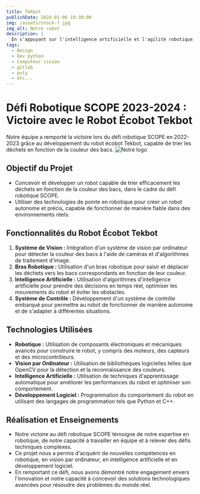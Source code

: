 ```yaml
---
title: Tekbot
publishDate: 2024-01-06 19:30:00
img: /assets/stock-7.jpg
img_alt: Notre robot
description: |
  En s'appuyant sur l'intelligence artificielle et l'agilité robotique, notre équipe a remporté la victoire dans le défi robotique SCOPE 2022-2023. Notre robot gagnant a parfaitement maîtrisé le tri des déchets basé sur la couleur des bacs, ce qui démontre la puissance de l'innovation et du travail d'équipe.
tags:
  - Design
  - Dev python
  - Computeur vision
  - gitlab
  - puty
  - etc...
---
```


# Défi Robotique SCOPE 2023-2024 : Victoire avec le Robot Écobot Tekbot

Notre équipe a remporté la victoire lors du défi robotique SCOPE en 2022-2023 grâce au développement du robot écobot Tekbot, capable de trier les déchets en fonction de la couleur des bacs.
<img src='\assets\stock-8.png' alt = 'Notre logo'>
## Objectif du Projet

- Concevoir et développer un robot capable de trier efficacement les déchets en fonction de la couleur des bacs, dans le cadre du défi robotique SCOPE.
- Utiliser des technologies de pointe en robotique pour créer un robot autonome et précis, capable de fonctionner de manière fiable dans des environnements réels.

## Fonctionnalités du Robot Écobot Tekbot

1. **Système de Vision :** Intégration d'un système de vision par ordinateur pour détecter la couleur des bacs à l'aide de caméras et d'algorithmes de traitement d'image.
2. **Bras Robotique :** Utilisation d'un bras robotique pour saisir et déplacer les déchets vers les bacs correspondants en fonction de leur couleur.
3. **Intelligence Artificielle :** Utilisation d'algorithmes d'intelligence artificielle pour prendre des décisions en temps réel, optimiser les mouvements du robot et éviter les obstacles.
4. **Système de Contrôle :** Développement d'un système de contrôle embarqué pour permettre au robot de fonctionner de manière autonome et de s'adapter à différentes situations.

## Technologies Utilisées

- **Robotique :** Utilisation de composants électroniques et mécaniques avancés pour construire le robot, y compris des moteurs, des capteurs et des microcontrôleurs.
- **Vision par Ordinateur :** Utilisation de bibliothèques logicielles telles que OpenCV pour la détection et la reconnaissance des couleurs.
- **Intelligence Artificielle :** Utilisation de techniques d'apprentissage automatique pour améliorer les performances du robot et optimiser son comportement.
- **Développement Logiciel :** Programmation du comportement du robot en utilisant des langages de programmation tels que Python et C++.

## Réalisation et Enseignements

- Notre victoire au défi robotique SCOPE témoigne de notre expertise en robotique, de notre capacité à travailler en équipe et à relever des défis techniques complexes.
- Ce projet nous a permis d'acquérir de nouvelles compétences en robotique, en vision par ordinateur, en intelligence artificielle et en développement logiciel.
- En remportant ce défi, nous avons démontré notre engagement envers l'innovation et notre capacité à concevoir des solutions technologiques avancées pour résoudre des problèmes du monde réel.
